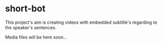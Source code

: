 # short-bot

This project's aim is creating videos with embedded subtitle's regarding to the speaker's sentences.

Media files will be here soon...
